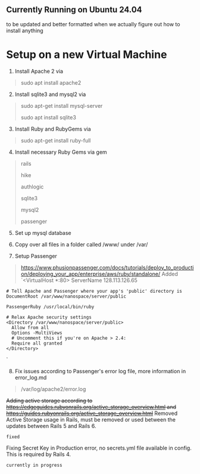 ## Currently Running on Ubuntu 24.04

to be updated and better formatted when we actually figure out how to install anything

# Setup on a new Virtual Machine
1. Install Apache 2 via
> sudo apt install apache2
2. Install sqlite3 and mysql2 via
> sudo apt-get install mysql-server
> 
> sudo apt install sqlite3
3. Install Ruby and RubyGems via
> sudo apt-get install ruby-full
4. Install necessary Ruby Gems via gem
> rails
>
> hike
>
> authlogic
>
> sqlite3
>
> mysql2
>
> passenger
5. Set up mysql database
> 
6. Copy over all files in a folder called /www/ under /var/

7. Setup Passenger
> https://www.phusionpassenger.com/docs/tutorials/deploy_to_production/deploying_your_app/enterprise/aws/ruby/standalone/
> Added `<VirtualHost *:80>
    ServerName 128.113.126.65

    # Tell Apache and Passenger where your app's 'public' directory is
    DocumentRoot /var/www/nanospace/server/public

    PassengerRuby /usr/local/bin/ruby

    # Relax Apache security settings
    <Directory /var/www/nanospace/server/public>
      Allow from all
      Options -MultiViews
      # Uncomment this if you're on Apache > 2.4:
      Require all granted
    </Directory>
</VirtualHost>`

8. Fix issues according to Passenger's error log file, more information in error_log.md
> /var/log/apache2/error.log
> 
~~Adding active storage according to https://edgeguides.rubyonrails.org/active_storage_overview.html and https://guides.rubyonrails.org/active_storage_overview.html~~
Removed Active Storage usage in Rails, must be removed or used between the updates between Rails 5 and Rails 6.

`fixed`

Fixing Secret Key in Production error, no secrets.yml file available in config. This is required by Rails 4.

`currently in progress`
